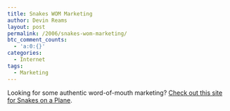 ```yaml
---
title: Snakes WOM Marketing
author: Devin Reams
layout: post
permalink: /2006/snakes-wom-marketing/
btc_comment_counts:
  - 'a:0:{}'
categories:
  - Internet
tags:
  - Marketing
---
```

Looking for some authentic word-of-mouth marketing? [Check out this site for Snakes on a Plane][1].

 [1]: http://snakesonaplane.varitalk.com/